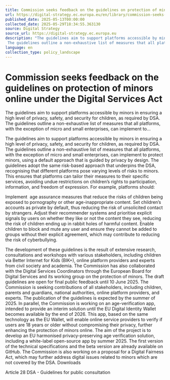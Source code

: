 ```yaml
---
title: Commission seeks feedback on the guidelines on protection of minors online under the Digital Services Act
url: https://digital-strategy.ec.europa.eu/en/library/commission-seeks-feedback-guidelines-protection-minors-online-under-digital-services-act
published_date: 2025-05-13T00:00:00
collected_date: 2025-05-29T18:34:55.363130
source: Digital Strategy
source_url: https://digital-strategy.ec.europa.eu
description: "The guidelines aim to support platforms accessible by minors in ensuring a high level of privacy, safety, and security for children, as required by DSA. 
 The guidelines outline a non-exhaustive list of measures that all platforms, with the exception of micro and small enterprises, can implement to..."
language: en
collection_type: policy_landscape
---
```


# Commission seeks feedback on the guidelines on protection of minors online under the Digital Services Act

The guidelines aim to support platforms accessible by minors in ensuring a high level of privacy, safety, and security for children, as required by DSA. 
 The guidelines outline a non-exhaustive list of measures that all platforms, with the exception of micro and small enterprises, can implement to...

The guidelines aim to support platforms accessible by minors in ensuring a high level of privacy, safety, and security for children, as required by DSA. 
 The guidelines outline a non-exhaustive list of measures that all platforms, with the exception of micro and small enterprises, can implement to protect minors, using a default approach that is guided by privacy by design. 
 The guidelines adopt the same risk-based approach that underpins the DSA, recognising that different platforms pose varying levels of risks to minors. This ensures that platforms can tailor their measures to their specific services, avoiding undue restrictions on children’s rights to participation, information, and freedom of expression. 
 For example, platforms should: 
 
 Implement  age assurance measures that reduce the risks of children being exposed to pornography or other age-inappropriate content. 
 Set children’s accounts as private by default, thus reducing the risk of unsolicited contact by strangers. 
 Adjust their recommender systems and prioritise explicit signals by users on whether they like or not the content they see, reducing the risk of children ending up in rabbit holes of harmful content. 
 Enable children to block and mute any user and ensure they cannot be added to groups without their explicit agreement, which may contribute to reducing the risk of cyberbullying. 
 
 The development of these guidelines is the result of extensive research, consultations and workshops with various stakeholders, including children via Better Internet for Kids (BIK+), online platform providers and experts from civil society and academia. The Commission has also collaborated with the Digital Services Coordinators through the European Board for Digital Services and its working group on the protection of minors. 
 The draft guidelines are open for final public feedback until 10 June 2025. The Commission is seeking contributions of all stakeholders, including children, parents and guardians, national authorities, online platform providers, and experts. The publication of the guidelines is expected by the summer of 2025. 
 In parallel, the Commission is working on an age-verification app, intended to provide an interim solution until the EU Digital Identity Wallet becomes available by the end of 2026. This app, based on the same technology as the EU Wallet, will enable online service providers to verify if users are 18 years or older without compromising their privacy, further enhancing the protection of minors online. The aim of the project is to develop an EU harmonised privacy-preserving age verification solution, including a white-label open-source app by summer 2025. The first version of the technical specifications and the beta version are already available on GitHub. 
 The Commission is also working on a proposal for a Digital Fairness Act, which may further address digital issues related to minors which are not covered by the DSA. 
 Downloads

Article 28 DSA - Guidelines for public consultation